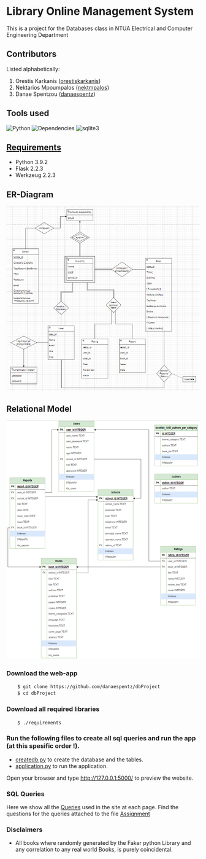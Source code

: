 # Library Online Management System
This is a project for the Databases class in NTUA Electrical and Computer Engineering Department 

## Contributors
Listed alphabetically:
1. Orestis Karkanis ([orestiskarkanis](https://github.com/orestiskarkanis))
1. Nektarios Mpoumpalos ([nektmpalos](https://github.com/nektmpalos))
1. Danae Spentzou ([danaespentz](https://github.com/danaespentz))

## Tools used
![Python](https://img.shields.io/badge/python-v3.9.2+-red)
![Dependencies](https://img.shields.io/badge/flask-v2.2.3-blue)
![sqlite3](https://img.shields.io/badge/sqlite3-v3.19.3-yellow)

## [Requirements](https://github.com/danaespentz/dbProject/requirements)
- Python 3.9.2
- Flask 2.2.3
- Werkzeug 2.2.3

## ER-Diagram

![](https://github.com/danaespentz/dbProject/blob/main/static/ERdiagram.jpg)

## Relational Model

![](https://github.com/danaespentz/dbProject/blob/main/static/relationalDiagram.jpg)

### Download the web-app 

```bash
	$ git clone https://github.com/danaespentz/dbProject
	$ cd dbProject
```
### Download all required libraries

```bash
	$ ./requirements
```

### Run the following files to create all sql queries and run the app (at this spesific order !).

- [createdb.py](createdb.py) to create the database and the tables.
- [application.py](application.py) to run the application. 


Open your browser and type <http://127.0.0.1:5000/> to preview the website.

### SQL Queries

Here we show all the [Queries](SQL/) used in the site at each page.
Find the questions for the queries attached to the file [Assignment](Docs/assignment.pdf)



### Disclaimers
- All books where randomly generated by the Faker python Library and any correlation to any real world Books, is purely coincidental.
